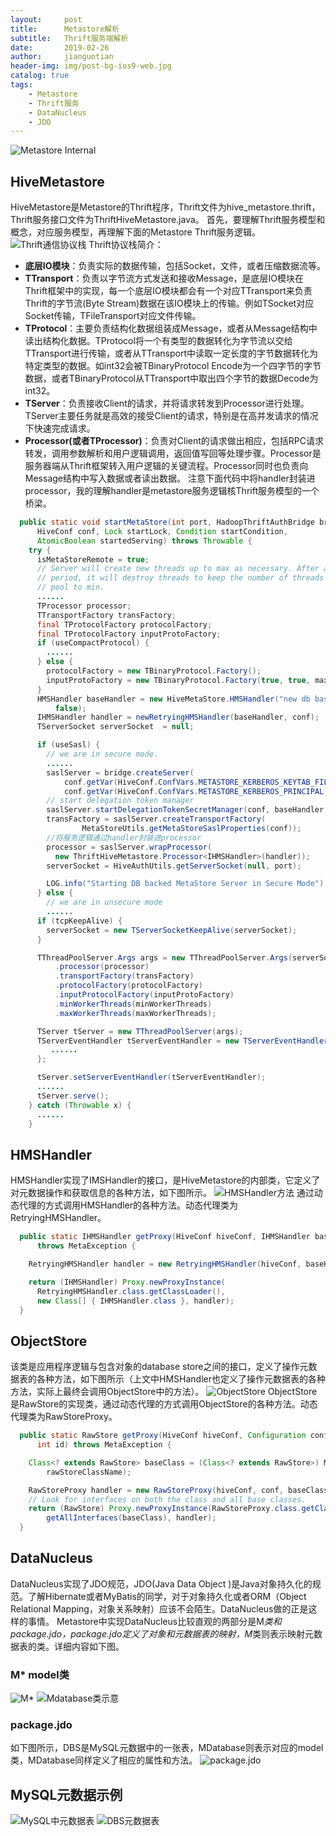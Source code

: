 ```yaml
---
layout:     post
title:      Metastore解析
subtitle:   Thrift服务端解析
date:       2019-02-26
author:     jianguotian
header-img: img/post-bg-ios9-web.jpg
catalog: true
tags:
    - Metastore
    - Thrift服务
    - DataNucleus
    - JDO
---
```


![Metastore Internal](https://upload-images.jianshu.io/upload_images/7440793-42f2711a226843a7.png?imageMogr2/auto-orient/strip%7CimageView2/2/w/1240)
## HiveMetastore
HiveMetastore是Metastore的Thrift程序，Thrift文件为hive_metastore.thrift，Thrift服务接口文件为ThriftHiveMetastore.java。
首先，要理解Thrift服务模型和概念，对应服务模型，再理解下面的Metastore Thrift服务逻辑。
![Thrift通信协议栈](https://upload-images.jianshu.io/upload_images/7440793-5cfe0ea5fcee6f82.png?imageMogr2/auto-orient/strip%7CimageView2/2/w/1240)
Thrift协议栈简介：
- **底层IO模块**：负责实际的数据传输，包括Socket，文件，或者压缩数据流等。
- **TTransport**：负责以字节流方式发送和接收Message，是底层IO模块在Thrift框架中的实现，每一个底层IO模块都会有一个对应TTransport来负责Thrift的字节流(Byte Stream)数据在该IO模块上的传输。例如TSocket对应Socket传输，TFileTransport对应文件传输。
- **TProtocol**：主要负责结构化数据组装成Message，或者从Message结构中读出结构化数据。TProtocol将一个有类型的数据转化为字节流以交给TTransport进行传输，或者从TTransport中读取一定长度的字节数据转化为特定类型的数据。如int32会被TBinaryProtocol Encode为一个四字节的字节数据，或者TBinaryProtocol从TTransport中取出四个字节的数据Decode为int32。
- **TServer**：负责接收Client的请求，并将请求转发到Processor进行处理。TServer主要任务就是高效的接受Client的请求，特别是在高并发请求的情况下快速完成请求。
- **Processor(或者TProcessor)**：负责对Client的请求做出相应，包括RPC请求转发，调用参数解析和用户逻辑调用，返回值写回等处理步骤。Processor是服务器端从Thrift框架转入用户逻辑的关键流程。Processor同时也负责向Message结构中写入数据或者读出数据。 
注意下面代码中将handler封装进processor，我的理解handler是metastore服务逻辑核Thrift服务模型的一个桥梁。
```java
  public static void startMetaStore(int port, HadoopThriftAuthBridge bridge,
      HiveConf conf, Lock startLock, Condition startCondition,
      AtomicBoolean startedServing) throws Throwable {
    try {
      isMetaStoreRemote = true;
      // Server will create new threads up to max as necessary. After an idle
      // period, it will destroy threads to keep the number of threads in the
      // pool to min.
      ......
      TProcessor processor;
      TTransportFactory transFactory;
      final TProtocolFactory protocolFactory;
      final TProtocolFactory inputProtoFactory;
      if (useCompactProtocol) {
        ......
      } else {
        protocolFactory = new TBinaryProtocol.Factory();
        inputProtoFactory = new TBinaryProtocol.Factory(true, true, maxMessageSize, maxMessageSize);
      }
      HMSHandler baseHandler = new HiveMetaStore.HMSHandler("new db based metaserver", conf,
          false);
      IHMSHandler handler = newRetryingHMSHandler(baseHandler, conf);
      TServerSocket serverSocket  = null;

      if (useSasl) {
        // we are in secure mode.
        ......
        saslServer = bridge.createServer(
            conf.getVar(HiveConf.ConfVars.METASTORE_KERBEROS_KEYTAB_FILE),
            conf.getVar(HiveConf.ConfVars.METASTORE_KERBEROS_PRINCIPAL));
        // start delegation token manager
        saslServer.startDelegationTokenSecretManager(conf, baseHandler, ServerMode.METASTORE);
        transFactory = saslServer.createTransportFactory(
                MetaStoreUtils.getMetaStoreSaslProperties(conf));
        //将服务逻辑通过handler封装进processor
        processor = saslServer.wrapProcessor(
          new ThriftHiveMetastore.Processor<IHMSHandler>(handler));
        serverSocket = HiveAuthUtils.getServerSocket(null, port);

        LOG.info("Starting DB backed MetaStore Server in Secure Mode");
      } else {
        // we are in unsecure mode
        ......
      if (tcpKeepAlive) {
        serverSocket = new TServerSocketKeepAlive(serverSocket);
      }

      TThreadPoolServer.Args args = new TThreadPoolServer.Args(serverSocket)
          .processor(processor)
          .transportFactory(transFactory)
          .protocolFactory(protocolFactory)
          .inputProtocolFactory(inputProtoFactory)
          .minWorkerThreads(minWorkerThreads)
          .maxWorkerThreads(maxWorkerThreads);

      TServer tServer = new TThreadPoolServer(args);
      TServerEventHandler tServerEventHandler = new TServerEventHandler() {
         ......
      };

      tServer.setServerEventHandler(tServerEventHandler);
      ......
      tServer.serve();
    } catch (Throwable x) {
      ......
    }
```
## HMSHandler
HMSHandler实现了IMSHandler的接口，是HiveMetastore的内部类，它定义了对元数据操作和获取信息的各种方法，如下图所示。
![HMSHandler方法](https://upload-images.jianshu.io/upload_images/7440793-3f560286466f9ff0.png?imageMogr2/auto-orient/strip%7CimageView2/2/w/1240)
通过动态代理的方式调用HMSHandler的各种方法。动态代理类为RetryingHMSHandler。
```java
  public static IHMSHandler getProxy(HiveConf hiveConf, IHMSHandler baseHandler, boolean local)
      throws MetaException {

    RetryingHMSHandler handler = new RetryingHMSHandler(hiveConf, baseHandler, local);

    return (IHMSHandler) Proxy.newProxyInstance(
      RetryingHMSHandler.class.getClassLoader(),
      new Class[] { IHMSHandler.class }, handler);
  }
```
## ObjectStore
该类是应用程序逻辑与包含对象的database store之间的接口，定义了操作元数据表的各种方法，如下图所示（上文中HMSHandler也定义了操作元数据表的各种方法，实际上最终会调用ObjectStore中的方法）。
![ObjectStore](https://upload-images.jianshu.io/upload_images/7440793-27ff244c3e0e642c.png?imageMogr2/auto-orient/strip%7CimageView2/2/w/1240)
ObjectStore是RawStore的实现类，通过动态代理的方式调用ObjectStore的各种方法。动态代理类为RawStoreProxy。
```java
  public static RawStore getProxy(HiveConf hiveConf, Configuration conf, String rawStoreClassName,
      int id) throws MetaException {

    Class<? extends RawStore> baseClass = (Class<? extends RawStore>) MetaStoreUtils.getClass(
        rawStoreClassName);

    RawStoreProxy handler = new RawStoreProxy(hiveConf, conf, baseClass, id);
    // Look for interfaces on both the class and all base classes.
    return (RawStore) Proxy.newProxyInstance(RawStoreProxy.class.getClassLoader(),
        getAllInterfaces(baseClass), handler);
  }
```
## DataNucleus
DataNucleus实现了JDO规范，JDO(Java Data Object )是Java对象持久化的规范。了解Hibernate或者MyBatis的同学，对于对象持久化或者ORM（Object Relational Mapping，对象关系映射）应该不会陌生。DataNucleus做的正是这样的事情。
Metastore中实现DataNucleus比较直观的两部分是M*类和package.jdo，package.jdo定义了对象和元数据表的映射，M*类则表示映射元数据表的类。详细内容如下图。
### M* model类
![M*](https://upload-images.jianshu.io/upload_images/7440793-fc21f48bfffe2b83.png?imageMogr2/auto-orient/strip%7CimageView2/2/w/1240)
![Mdatabase类示意](https://upload-images.jianshu.io/upload_images/7440793-036c2c550229f893.png?imageMogr2/auto-orient/strip%7CimageView2/2/w/1240)
### package.jdo
如下图所示，DBS是MySQL元数据中的一张表，MDatabase则表示对应的model类，MDatabase同样定义了相应的属性和方法。
![package.jdo](https://upload-images.jianshu.io/upload_images/7440793-be8140d5789cf379.png?imageMogr2/auto-orient/strip%7CimageView2/2/w/1240)
## MySQL元数据示例
![MySQL中元数据表](https://upload-images.jianshu.io/upload_images/7440793-9bc120e64d25fd87.png?imageMogr2/auto-orient/strip%7CimageView2/2/w/1240)
![DBS元数据表](https://upload-images.jianshu.io/upload_images/7440793-6ad93cd27d5bc06e.png?imageMogr2/auto-orient/strip%7CimageView2/2/w/1240)
